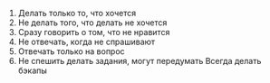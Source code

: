 1. Делать только то, что хочется
2. Не делать того, что делать не хочется
3. Сразу говорить о том, что не нравится
4. Не отвечать, когда не спрашивают
5. Отвечать только на вопрос
6. Не спешить делать задания, могут передумать
Всегда делать бэкапы
